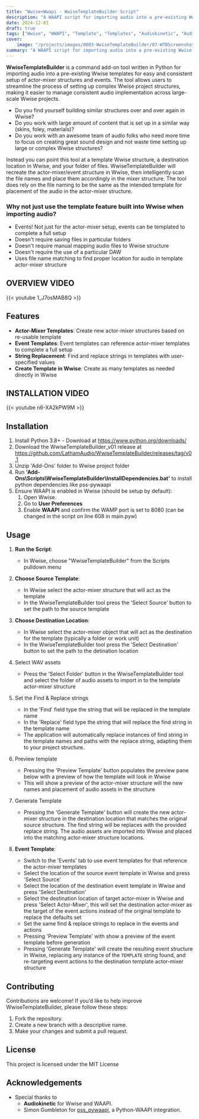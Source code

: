 ```yaml
---
title: "Wwise+Wwapi - WwiseTemplateBuilder Script"
description: "A WAAPI script for importing audio into a pre-existing Wwise template"
date: 2024-12-01
draft: true
tags: ["Wwise", "WWAPI", "Template", "Templates", "Audiokinetic", "Audio", "Sound"]
cover:
    image: "/projects/images/0003-WwiseTemplateBuilder/07-WTBScreenshot.png"
summary: "A WAAPI script for importing audio into a pre-existing Wwise template"
---
```


**WwiseTemplateBuilder** is a command add-on tool written in Python for importing audio into a pre-existing Wwise templates for easy and consistent setup of actor-mixer structures and events. The tool allows users to streamline the process of setting up complex Wwise project structures, making it easier to manage consistent audio implementation across large-scale Wwise projects.

- Do you find yourself building similar structures over and over again in Wwise? 
- Do you work with large amount of content that is set up in a similar way (skins, foley, materials)? 
- Do you work with an awesome team of audio folks who need more time to focus on creating great sound design and not waste time setting up large or complex Wwise structures?

Instead you can point this tool at a template Wwise structure, a destination location in Wwise, and your folder of files. WwiseTemplateBuilder will recreate the actor-mixer/event structure in Wwise, then intelligently scan the file names and place them accordingly in the mixer structure. The tool does rely on the file naming to be the same as the intended template for placement of the audio in the actor-mixer structure.

### Why not just use the template feature built into Wwise when importing audio?
- Events! Not just for the actor-mixer setup, events can be templated to complete a full setup
- Doesn't require saving files in particular folders
- Doesn't require manual mapping audio files to Wwise structure 
- Doesn't require the use of a particular DAW
- Uses file name matching to find proper location for audio in template actor-mixer structure

## OVERVIEW VIDEO
{{< youtube 1_J7osMAB8Q >}}


## Features
- **Actor-Mixer Templates**: Create new actor-mixer structures based on re-usable template
- **Event Templates**: Event templates can reference actor-mixer templates to complete a full setup
- **String Replacement**: Find and replace strings in templates with user-specified values
- **Create Template in Wwise**: Create as many templates as needed directly in Wwise

## INSTALLATION VIDEO
{{< youtube n6-XA2kPW9M >}}
## Installation
1. Install Python 3.8+ -  Download at https://www.python.org/downloads/
2. Download the WwiseTemplateBuilder_v01 release at https://github.com/LathamAudio/WwiseTemplateBuilder/releases/tag/v0.1
3. Unzip 'Add-Ons' folder to Wwise project folder
4. Run **'Add-Ons\Scripts\WwiseTemplateBuilder\InstallDependencies.bat'** to install python dependencies like pss-pywaapi
5. Ensure WAAPI is enabled in Wwise (should be setup by default):
	1. Open Wwise.
	2. Go to **User Preferences**
	3. Enable **WAAPI** and confirm the WAMP port is set to 8080 (can be changed in the script on line 608 in main.pyw)

## Usage
1. **Run the Script**:
	- In Wwise, choose "WwiseTemplateBuilder" from the Scripts pulldown menu

2. **Choose Source Template**:
	- In Wwise select the actor-mixer structure that will act as the template
	- In the WwiseTemplateBuilder tool press the 'Select Source' button to set the path to the source template

3. **Choose Destination Location**:
	- In Wwise select the actor-mixer object that will act as the destination for the template (typically a folder or work unit)
	- In the WwiseTemplateBuilder tool press the 'Select Destination' button to set the path to the detination location

4. Select WAV assets
	- Press the 'Select Folder' button in the WwiseTemplateBuilder tool and select the folder of audio assets to import in to the template actor-mixer structure

5. Set the Find & Replace strings
	- In the 'Find' field type the string that will be replaced in the template name
	- In the 'Replace' field type the string that will replace the find string in the template name
	- The application will automatically replace instances of find string in the template names and paths with the replace string, adapting them to your project structure.

6. Preview template
	- Pressing the 'Preview Template' button populates the preview pane below with a preview of how the template will look in Wwise
	- This will show a preview of the actor-mixer structure will the new names and placement of audio assets in the structure

7. Generate Template
	- Pressing the 'Generate Template' button will create the new actor-mixer structure in the destination location that matches the original source structure. The find string will be replaces with the provided replace string. The audio assets are imported into Wwise and placed into the matching actor-mixer structure locations.

8. **Event Template**:
	- Switch to the 'Events' tab to use event templates for that reference the actor-mixer templates
	- Select the location of the source event template in Wwise and press 'Select Source'
	- Select the location of the destination event template in Wwise and press 'Select Destination'
	- Select the destination location of target actor-mixer in Wwise and press 'Select Actor-Mixer', this will set the destination actor-mixer as the target of the event actions instead of the original template to replace the defaults set
	- Set the same find & replace strings to replace in the events and actions
	- Pressing 'Preview Template' with show a preview of the event template before generation
	- Pressing 'Generate Template' will create the resulting event structure in Wwise, replacing any instance of the `TEMPLATE` string found, and re-targeting event actions to the destination template actor-mixer structure

## Contributing

Contributions are welcome! If you’d like to help improve WwiseTemplateBuilder, please follow these steps:

1. Fork the repository.
2. Create a new branch with a descriptive name.
3. Make your changes and submit a pull request.


## License

This project is licensed under the MIT License

## Acknowledgements

- Special thanks to 
	- **Audiokinetic** for Wwise and WAAPI.
	- Simon Gumbleton for [pss_pywaapi](https://github.com/some_repo), a Python-WAAPI integration.

